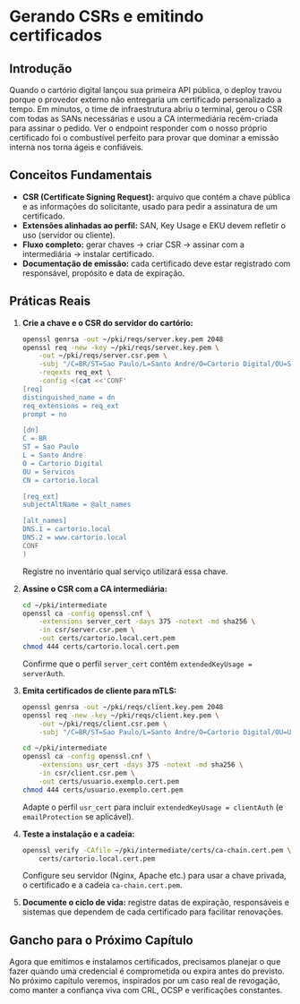 # Gerando CSRs e emitindo certificados

## Introdução

Quando o cartório digital lançou sua primeira API pública, o deploy travou porque o provedor externo não entregaria um certificado personalizado a tempo. Em minutos, o time de infraestrutura abriu o terminal, gerou o CSR com todas as SANs necessárias e usou a CA intermediária recém-criada para assinar o pedido. Ver o endpoint responder com o nosso próprio certificado foi o combustível perfeito para provar que dominar a emissão interna nos torna ágeis e confiáveis.

## Conceitos Fundamentais

- **CSR (Certificate Signing Request):** arquivo que contém a chave pública e as informações do solicitante, usado para pedir a assinatura de um certificado.
- **Extensões alinhadas ao perfil:** SAN, Key Usage e EKU devem refletir o uso (servidor ou cliente).
- **Fluxo completo:** gerar chaves → criar CSR → assinar com a intermediária → instalar certificado.
- **Documentação de emissão:** cada certificado deve estar registrado com responsável, propósito e data de expiração.

## Práticas Reais

1. **Crie a chave e o CSR do servidor do cartório:**
   ```bash
   openssl genrsa -out ~/pki/reqs/server.key.pem 2048
   openssl req -new -key ~/pki/reqs/server.key.pem \
       -out ~/pki/reqs/server.csr.pem \
       -subj "/C=BR/ST=Sao Paulo/L=Santo Andre/O=Cartorio Digital/OU=Servicos/CN=cartorio.local" \
       -reqexts req_ext \
       -config <(cat <<'CONF'
   [req]
   distinguished_name = dn
   req_extensions = req_ext
   prompt = no

   [dn]
   C = BR
   ST = Sao Paulo
   L = Santo Andre
   O = Cartorio Digital
   OU = Servicos
   CN = cartorio.local

   [req_ext]
   subjectAltName = @alt_names

   [alt_names]
   DNS.1 = cartorio.local
   DNS.2 = www.cartorio.local
   CONF
   )
   ```
   Registre no inventário qual serviço utilizará essa chave.

2. **Assine o CSR com a CA intermediária:**
   ```bash
   cd ~/pki/intermediate
   openssl ca -config openssl.cnf \
       -extensions server_cert -days 375 -notext -md sha256 \
       -in csr/server.csr.pem \
       -out certs/cartorio.local.cert.pem
   chmod 444 certs/cartorio.local.cert.pem
   ```
   Confirme que o perfil `server_cert` contém `extendedKeyUsage = serverAuth`.

3. **Emita certificados de cliente para mTLS:**
   ```bash
   openssl genrsa -out ~/pki/reqs/client.key.pem 2048
   openssl req -new -key ~/pki/reqs/client.key.pem \
       -out ~/pki/reqs/client.csr.pem \
       -subj "/C=BR/ST=Sao Paulo/L=Santo Andre/O=Cartorio Digital/OU=Usuarios/CN=usuario.exemplo"

   cd ~/pki/intermediate
   openssl ca -config openssl.cnf \
       -extensions usr_cert -days 375 -notext -md sha256 \
       -in csr/client.csr.pem \
       -out certs/usuario.exemplo.cert.pem
   chmod 444 certs/usuario.exemplo.cert.pem
   ```
   Adapte o perfil `usr_cert` para incluir `extendedKeyUsage = clientAuth` (e `emailProtection` se aplicável).

4. **Teste a instalação e a cadeia:**
   ```bash
   openssl verify -CAfile ~/pki/intermediate/certs/ca-chain.cert.pem \
       certs/cartorio.local.cert.pem
   ```
   Configure seu servidor (Nginx, Apache etc.) para usar a chave privada, o certificado e a cadeia `ca-chain.cert.pem`.

5. **Documente o ciclo de vida:** registre datas de expiração, responsáveis e sistemas que dependem de cada certificado para facilitar renovações.

## Gancho para o Próximo Capítulo

Agora que emitimos e instalamos certificados, precisamos planejar o que fazer quando uma credencial é comprometida ou expira antes do previsto. No próximo capítulo veremos, inspirados por um caso real de revogação, como manter a confiança viva com CRL, OCSP e verificações constantes.
